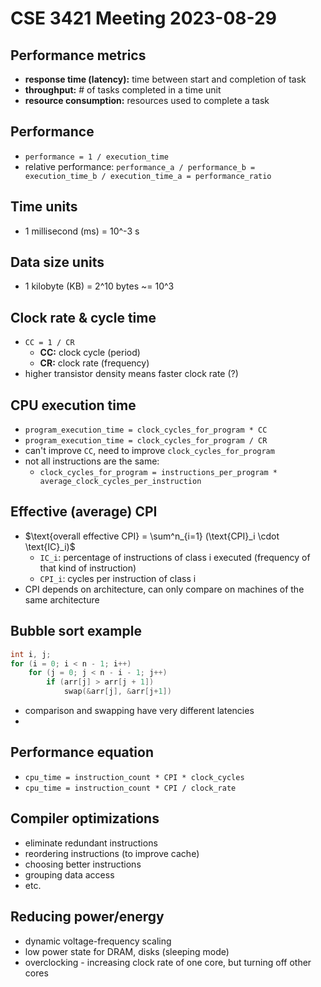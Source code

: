 # CSE 3421 Meeting 2023-08-29

## Performance metrics
- **response time (latency):** time between start and completion of task
- **throughput:** # of tasks completed in a time unit
- **resource consumption:** resources used to complete a task

## Performance
- `performance = 1 / execution_time`
- relative performance: `performance_a / performance_b = execution_time_b / execution_time_a = performance_ratio`

## Time units
- 1 millisecond (ms) = 10^-3 s

## Data size units
- 1 kilobyte (KB) = 2^10 bytes ~= 10^3

## Clock rate & cycle time
- `CC = 1 / CR`
    - **CC:** clock cycle (period)
    - **CR:** clock rate (frequency)
- higher transistor density means faster clock rate (?)

## CPU execution time
- `program_execution_time = clock_cycles_for_program * CC`
- `program_execution_time = clock_cycles_for_program / CR`
- can't improve `CC`, need to improve `clock_cycles_for_program`
- not all instructions are the same:
    - `clock_cycles_for_program = instructions_per_program * average_clock_cycles_per_instruction`

## Effective (average) CPI
- $\text{overall effective CPI} = \sum^n_{i=1} (\text{CPI}_i \cdot \text{IC}_i)$
    - `IC_i`: percentage of instructions of class i executed (frequency of that kind of instruction)
    - `CPI_i`:  cycles per instruction of class i
- CPI depends on architecture, can only compare on machines of the same architecture

## Bubble sort example
```c
int i, j;
for (i = 0; i < n - 1; i++)
    for (j = 0; j < n - i - 1; j++)
        if (arr[j] > arr[j + 1])
            swap(&arr[j], &arr[j+1])
```
- comparison and swapping have very different latencies
- 

## Performance equation
- `cpu_time = instruction_count * CPI * clock_cycles`
- `cpu_time = instruction_count * CPI / clock_rate`

## Compiler optimizations
- eliminate redundant instructions
- reordering instructions (to improve cache)
- choosing better instructions
- grouping data access
- etc.

## Reducing power/energy
- dynamic voltage-frequency scaling
- low power state for DRAM, disks (sleeping mode)
- overclocking - increasing clock rate of one core, but turning off other cores
